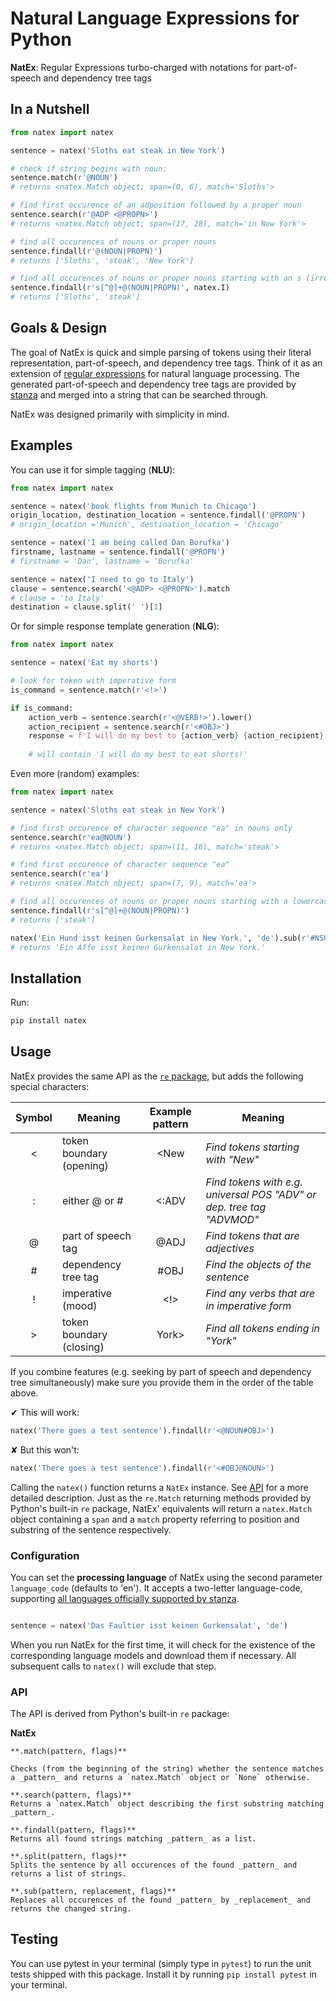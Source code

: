 # Natural Language Expressions for Python
**NatEx**: Regular Expressions turbo-charged with notations for part-of-speech and dependency tree tags

## In a Nutshell
```python
from natex import natex

sentence = natex('Sloths eat steak in New York')

# check if string begins with noun:
sentence.match(r'@NOUN')
# returns <natex.Match object; span=(0, 6), match='Sloths'>

# find first occurence of an adposition followed by a proper noun
sentence.search(r'@ADP <@PROPN>')  	
# returns <natex.Match object; span=(17, 28), match='in New York'>

# find all occurences of nouns or proper nouns
sentence.findall(r'@(NOUN|PROPN)') 	
# returns ['Sloths', 'steak', 'New York']

# find all occurences of nouns or proper nouns starting with an s (irregardless of casing)
sentence.findall(r's[^@]+@(NOUN|PROPN)', natex.I)
# returns ['Sloths', 'steak']

```

## Goals & Design
The goal of NatEx is quick and simple parsing of tokens using their literal representation, part-of-speech, and dependency tree tags.
Think of it as an extension of [regular expressions] for natural language processing. The generated part-of-speech and dependency tree tags are provided by [stanza] and merged into a string that can be searched through.

[regular expressions]: https://docs.python.org/3/library/re.html
[stanza]: https://stanfordnlp.github.io/stanza

NatEx was designed primarily with simplicity in mind. 

## Examples
You can use it for simple tagging (**NLU**):

```python
from natex import natex

sentence = natex('book flights from Munich to Chicago')
origin_location, destination_location = sentence.findall('@PROPN')
# origin_location ='Munich', destination_location = 'Chicago'

sentence = natex('I am being called Dan Borufka')
firstname, lastname = sentence.findall('@PROPN')
# firstname = 'Dan', lastname = 'Borufka'

sentence = natex('I need to go to Italy')
clause = sentence.search('<@ADP> <@PROPN>').match
# clause = 'to Italy'
destination = clause.split(' ')[1]

```

Or for simple response template generation (**NLG**):

```python
from natex import natex

sentence = natex('Eat my shorts')

# look for token with imperative form
is_command = sentence.match(r'<!>')

if is_command:
	action_verb = sentence.search(r'<@VERB!>').lower()
	action_recipient = sentence.search(r'<#OBJ>')
	response = f'I will do my best to {action_verb} {action_recipient}!'
	
	# will contain 'I will do my best to eat shorts!'

```

Even more (random) examples:

```python
from natex import natex

sentence = natex('Sloths eat steak in New York')

# find first occurence of character sequence "ea" in nouns only
sentence.search(r'ea@NOUN')			
# returns <natex.Match object; span=(11, 16), match='steak'>

# find first occurence of character sequence "ea"
sentence.search(r'ea')
# returns <natex.Match object; span=(7, 9), match='ea'>

# find all occurences of nouns or proper nouns starting with a lowercase s
sentence.findall(r's[^@]+@(NOUN|PROPN)') 
# returns ['steak']

natex('Ein Hund isst keinen Gurkensalat in New York.', 'de').sub(r'#NSUBJ', 'Affe')
# returns 'Ein Affe isst keinen Gurkensalat in New York.'
```


## Installation
Run:

```bash
pip install natex
```

## Usage
NatEx provides the same API as the [`re` package], but adds the following special characters:

[`re` package]: https://docs.python.org/3/library/re.html

| Symbol | Meaning                  | Example pattern | Meaning 					    |
|:------:| ------------------------ |:---------------:| ------------------------------- |
| <      | token boundary (opening) | <New            | _Find tokens starting with "New"_ |
| :      | either @ or #  			| <:ADV 		  | _Find tokens with e.g. universal POS "ADV" or dep. tree tag "ADVMOD"_ |
| @      | part of speech tag       | @ADJ 		  	  | _Find tokens that are adjectives_ |
| #      | dependency tree tag      | #OBJ 			  | _Find the objects of the sentence_ |
| !      | imperative (mood)        | <!>			  | _Find any verbs that are in imperative form_ |
| >      | token boundary (closing) | York>			  | _Find all tokens ending in "York"_ |

If you combine features (e.g. seeking by part of speech and dependency tree simultaneously) make sure you provide them in the order of the table above.

✔ This will work:
```python
natex('There goes a test sentence').findall(r'<@NOUN#OBJ>')
```

✘ But this won't:
```python
natex('There goes a test sentence').findall(r'<#OBJ@NOUN>')
```

Calling the `natex()` function returns a `NatEx` instance. See [API] for a more detailed description.
Just as the `re.Match` returning methods provided by Python's built-in `re` package, NatEx' equivalents will return a `natex.Match` object containing a `span` and a `match` property referring to position and substring of the sentence respectively.

[API]: #api

### Configuration
You can set the **processing language** of NatEx using the second parameter `language_code` (defaults to 'en'). 
It accepts a two-letter language-code, supporting [all languages officially supported by stanza].

[all languages officially supported by stanza]: https://stanfordnlp.github.io/stanza/available_models.html

```python

sentence = natex('Das Faultier isst keinen Gurkensalat', 'de')

```

When you run NatEx for the first time, it will check for the existence of the corresponding language models and download them if necessary. All subsequent calls to `natex()` will exclude that step.

### API
The API is derived from Python's built-in `re` package:

**NatEx**

	**.match(pattern, flags)**
	
	Checks (from the beginning of the string) whether the sentence matches a _pattern_ and returns a `natex.Match` object or `None` otherwise.

	**.search(pattern, flags)**
	Returns a `natex.Match` object describing the first substring matching _pattern_.

	**.findall(pattern, flags)**
	Returns all found strings matching _pattern_ as a list.

	**.split(pattern, flags)**
	Splits the sentence by all occurences of the found _pattern_ and returns a list of strings.

	**.sub(pattern, replacement, flags)**
	Replaces all occurences of the found _pattern_ by _replacement_ and returns the changed string.

## Testing
You can use pytest in your terminal (simply type in `pytest`) to run the unit tests shipped with this package.
Install it by running `pip install pytest` in your terminal.